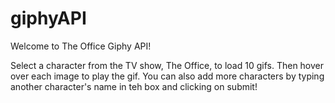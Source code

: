 # giphyAPI

Welcome to The Office Giphy API!

Select a character from the TV show, The Office, to load 10 gifs. Then hover over each image to play the gif. You can also add more characters by typing another character's name in teh box and clicking on submit!